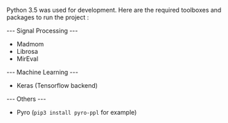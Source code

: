 Python 3.5 was used for development.
Here are the required toolboxes and packages to run the project :

--- Signal Processing ---

* Madmom  
* Librosa
* MirEval

--- Machine Learning ---

* Keras (Tensorflow backend)

--- Others ---

* Pyro (`pip3 install pyro-ppl` for example)
